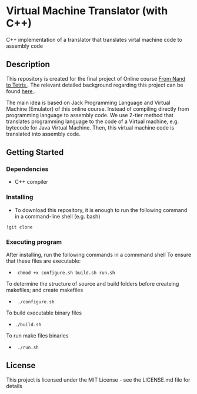 # Virtual Machine Translator (with C++)

C++ implementation of a translator that translates virtal machine code to assembly code

## Description

This repository is created for the final project of Online course  <a href="https://www.nand2tetris.org/"> From Nand to Tetris </a>. The relevant detailed background regarding this project can be found <a href="https://www.nand2tetris.org/project07"> here </a>.

The main idea is based on Jack Programming Language and Virtual Machine (Emulator) of this online course. Instead of compiling directly from programming language to assembly code. We use 2-tier method that translates programming language to the code of a Virtual machine, e.g. bytecode for Java Virtual Machine. Then, this virtual machine code is translated into assembly code. 

## Getting Started

### Dependencies

* C++ compiler

### Installing

* To download this repository, it is enough to run the following command in a command-line shell (e.g. bash)

`!git clone `

### Executing program
After installing, run the following commands in a commmand shell
To ensure that these files are executable:
* ` chmod +x configure.sh build.sh run.sh`

To determine the structure of source and build folders before createing makefiles; and create makefiles

* ` ./configure.sh`

To build executable binary files
* `./build.sh `

To run make files binaries
* ` ./run.sh`


## License

This project is licensed under the MIT License - see the LICENSE.md file for details
